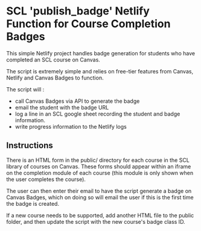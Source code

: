# SCL 'publish_badge' Netlify Function for Course Completion Badges

This simple Netlify project handles badge generation for students who have completed an SCL course on Canvas.

The script is extremely simple and relies on free-tier features from Canvas, Netlify and Canvas Badges to function.

The script will :
- call Canvas Badges via API to generate the badge
- email the student with the badge URL
- log a line in an SCL google sheet recording the student and badge information.
- write progress information to the Netlify logs

## Instructions

There is an HTML form in the public/ directory for each course in the SCL library of courses on Canvas.
These forms should appear within an iframe on the completion module of each course (this module is only shown
when the user completes the course).

The user can then enter their email to have the script generate a badge on Canvas Badges, which on doing so 
will email the user if this is the first time the badge is created.

If a new course needs to be supported, add another HTML file to the public folder, and then update the script
with the new course's badge class ID.